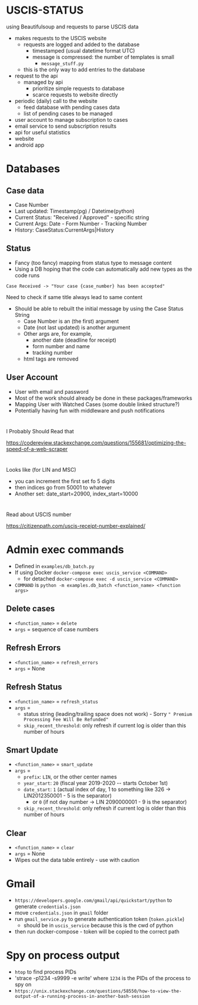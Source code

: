 # USCIS-STATUS

using Beautifulsoup and requests to parse USCIS data

- makes requests to the USCIS website
    - requests are logged and added to the database
        - timestamped (usual datetime format UTC)
        - message is compressed: the number of templates is small
            - `message_stuff.py`
    - this is the only way to add entries to the database
- request to the api
    - managed by api
        - prioritize simple requests to database
        - scarce requests to website directly
- periodic (daily) call to the website
    - feed database with pending cases data
    - list of pending cases to be managed
- user account to manage subscription to cases
- email service to send subscription results
- api for useful statistics
- website
- android app


# Databases

## Case data

- Case Number
- Last updated: Timestamp(pg) / Datetime(python)
- Current Status: "Received / Approved" - specific string
- Current Args: Date - Form Number - Tracking Number
- History: CaseStatus:CurrentArgs|History

## Status

- Fancy (too fancy) mapping from status type to message content
- Using a DB hoping that the code can automatically add new types as the code runs

`Case Received -> "Your case {case_number} has been accepted"`

Need to check if same title always lead to same content

- Should be able to rebuilt the initial message by using the Case Status String
    - Case Number is an (the first) argument
    - Date (not last updated) is another argument
    - Other args are, for example, 
        - another date (deadline for receipt)
        - form number and name
        - tracking number
    - html tags are removed

## User Account

- User with email and password
- Most of the work should already be done in these packages/frameworks
- Mapping User with Watched Cases (some double linked structure?)
- Potentially having fun with middleware and push notifications


# 
I Probably Should Read that

https://codereview.stackexchange.com/questions/155681/optimizing-the-speed-of-a-web-scraper

#

Looks like (for LIN and MSC)
- you can increment the first set fo 5 digits
- then indices go from 50001 to whatever
- Another set: date_start=20900, index_start=10000

#
Read about USCIS number

https://citizenpath.com/uscis-receipt-number-explained/


# Admin exec commands
- Defined in `examples/db_batch.py`
- If using Docker `docker-compose exec uscis_service <COMMAND>`
    - for detached `docker-compose exec -d uscis_service <COMMAND>`
- `COMMAND` is `python -m examples.db_batch <function_name> <function args>`

## Delete cases
- `<function_name>` = `delete`
- `args` = sequence of case numbers

## Refresh Errors
- `<function_name>` = `refresh_errors`
- `args` = None

## Refresh Status
- `<function_name>` = `refresh_status`
- `args` = 
    - status string (leading/trailing space does not work) - Sorry `" Premium Processing Fee Will Be Refunded"`
    - `skip_recent_threshold`: only refresh if current log is older than this number of hours

## Smart Update
- `<function_name>` = `smart_update`
- `args` = 
    - `prefix`: `LIN`, or the other center names
    - `year_start`: `20` (fiscal year 2019-2020  -- starts October 1st)
    - `date_start`: `1` (actual index of day, 1 to something like 326 -> LIN2012350001 - 5 is the separator) 
        - or `0` (if not day number -> LIN 2090000001 - 9 is the separator)  
    - `skip_recent_threshold`: only refresh if current log is older than this number of hours

## Clear
- `<function_name>` = `clear`
- `args` = None
- Wipes out the data table entirely - use with caution


# Gmail

- `https://developers.google.com/gmail/api/quickstart/python` to generate `credentials.json`
- move `credentials.json` in `gmail` folder
- run `gmail_service.py` to generate authentication token (`token.pickle`)
    - should be in `uscis_service` because this is the cwd of python
- then run docker-compose - token will be copied to the correct path


# Spy on process output
- `htop` to find process PIDs
- 'strace -p1234 -s9999 -e write' where `1234` is the PIDs of the process to spy on
 - `https://unix.stackexchange.com/questions/58550/how-to-view-the-output-of-a-running-process-in-another-bash-session`
